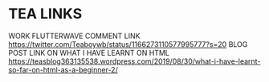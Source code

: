 # TEA LINKS
WORK FLUTTERWAVE COMMENT LINK
https://twitter.com/Teaboywb/status/1166273110577995777?s=20
BLOG POST LINK ON WHAT I HAVE LEARNT ON HTML
https://teasblog363135538.wordpress.com/2019/08/30/what-i-have-learnt-so-far-on-html-as-a-beginner-2/
